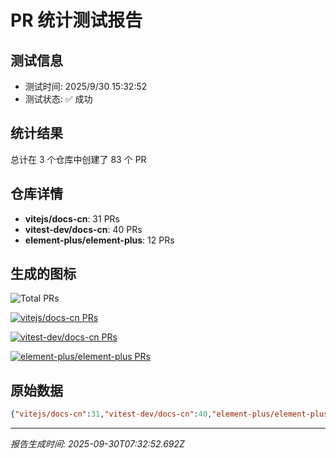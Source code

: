 # PR 统计测试报告

## 测试信息
- 测试时间: 2025/9/30 15:32:52
- 测试状态: ✅ 成功

## 统计结果
总计在 3 个仓库中创建了 83 个 PR

## 仓库详情
- **vitejs/docs-cn**: 31 PRs
- **vitest-dev/docs-cn**: 40 PRs
- **element-plus/element-plus**: 12 PRs

## 生成的图标
![Total PRs](https://img.shields.io/static/v1?label=Total+PRs&message=83+in+3+repos&color=red&style=flat)

[![vitejs/docs-cn PRs](https://img.shields.io/static/v1?label=vitejs%2Fdocs-cn&message=31+PRs&color=orange&style=flat)](https://github.com/vitejs/docs-cn)

[![vitest-dev/docs-cn PRs](https://img.shields.io/static/v1?label=vitest-dev%2Fdocs-cn&message=40+PRs&color=orange&style=flat)](https://github.com/vitest-dev/docs-cn)

[![element-plus/element-plus PRs](https://img.shields.io/static/v1?label=element-plus%2Felement-plus&message=12+PRs&color=brightgreen&style=flat)](https://github.com/element-plus/element-plus)

## 原始数据
```json
{"vitejs/docs-cn":31,"vitest-dev/docs-cn":40,"element-plus/element-plus":12}
```

---
*报告生成时间: 2025-09-30T07:32:52.692Z*
